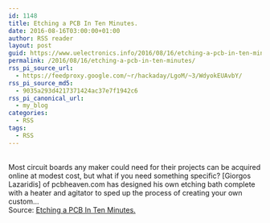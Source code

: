 ```yaml
---
id: 1148
title: Etching a PCB In Ten Minutes.
date: 2016-08-16T03:00:00+01:00
author: RSS reader
layout: post
guid: https://www.uelectronics.info/2016/08/16/etching-a-pcb-in-ten-minutes/
permalink: /2016/08/16/etching-a-pcb-in-ten-minutes/
rss_pi_source_url:
  - https://feedproxy.google.com/~r/hackaday/LgoM/~3/WdyokEUAvbY/
rss_pi_source_md5:
  - 9035a293d4217371424ac37e7f1942c6
rss_pi_canonical_url:
  - my_blog
categories:
  - RSS
tags:
  - RSS
---
```

&#013;  
Most circuit boards any maker could need for their projects can be acquired online at modest cost, but what if you need something specific? [Giorgos Lazaridis] of pcbheaven.com has designed his own etching bath complete with a heater and agitator to sped up the process of creating your own custom…&#013;  
Source: <a href="https://feedproxy.google.com/~r/hackaday/LgoM/~3/WdyokEUAvbY/" target="_blank">Etching a PCB In Ten Minutes.</a>